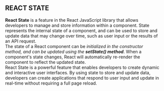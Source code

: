 ## REACT STATE
<strong>React State</strong> is a feature in the React JavaScript library that allows developers to manage and store information within a component. State represents the internal state of a component, and can be used to store and update data that may change over time, such as user input or the results of an API request.
<br>
The state of a React component can be <em>initialized in the constructor method, and can be updated using the <strong>setState() method</strong></em>. When a component's state changes, React will automatically re-render the component to reflect the updated state.
<br>
React State is a powerful feature that enables developers to create dynamic and interactive user interfaces. By using state to store and update data, developers can create applications that respond to user input and update in real-time without requiring a full page reload.
